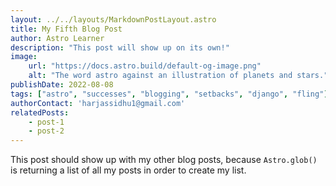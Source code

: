 ```yaml
---
layout: ../../layouts/MarkdownPostLayout.astro
title: My Fifth Blog Post
author: Astro Learner
description: "This post will show up on its own!"
image:
    url: "https://docs.astro.build/default-og-image.png"
    alt: "The word astro against an illustration of planets and stars."
publishDate: 2022-08-08
tags: ["astro", "successes", "blogging", "setbacks", "django", "fling"]
authorContact: 'harjassidhu1@gmail.com'
relatedPosts: 
    - post-1
    - post-2
---
```

This post should show up with my other blog posts, because `Astro.glob()` is returning a list of all my posts in order to create my list.